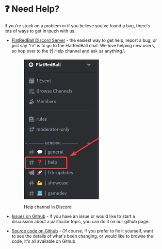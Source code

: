 # ❓ Need Help?

If you're stuck on a problem or if you believe you've found a bug, there's lots of ways to get in touch with us.

*   [FlatRedBall Discord Server](https://discord.gg/dg7WsFv) - the easiest way to get help, report a bug, or just say "hi" is to go to the FlatRedBall chat. We love helping new users, so hop over to the ❓| Help channel and ask us anything.\


    <figure><img src=".gitbook/assets/image (2) (1) (1) (1) (1) (1) (1) (1).png" alt=""><figcaption><p>Help channel in Discord</p></figcaption></figure>
* [Issues on Github](https://github.com/vchelaru/flatredball/issues) - If you have an issue or would like to start a discussion about a particular topic, you can do it on our github page.
* [Source code on Github](https://github.com/vchelaru/flatredball) - Of course, if you prefer to fix it yourself, want to see the details of what's been changing, or would like to browse the code, it's all available on Github.
